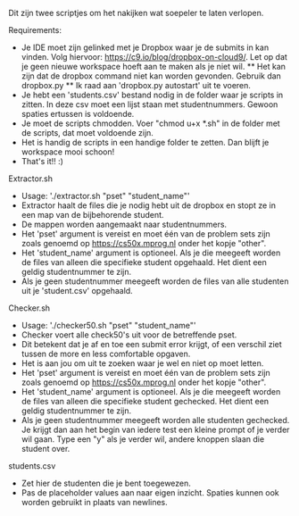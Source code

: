 Dit zijn twee scriptjes om het nakijken wat soepeler te laten verlopen.

Requirements:

* Je IDE moet zijn gelinked met je Dropbox waar je de submits in kan vinden. Volg hiervoor: https://c9.io/blog/dropbox-on-cloud9/. Let op dat je geen nieuwe workspace hoeft aan te maken als je niet wil.
** Het kan zijn dat de dropbox command niet kan worden gevonden. Gebruik dan dropbox.py
** Ik raad aan 'dropbox.py autostart' uit te voeren.
* Je hebt een 'students.csv' bestand nodig in de folder waar je scripts in zitten. In deze csv moet een lijst staan met studentnummers. Gewoon spaties ertussen is voldoende.
* Je moet de scripts chmodden. Voer "chmod u+x *.sh" in de folder met de scripts, dat moet voldoende zijn.
* Het is handig de scripts in een handige folder te zetten. Dan blijft je workspace mooi schoon!
* That's it!! :)

Extractor.sh

* Usage: './extractor.sh "pset" "student_name"'
* Extractor haalt de files die je nodig hebt uit de dropbox en stopt ze in een map van de bijbehorende student.
* De mappen worden aangemaakt naar studentnummers.
* Het 'pset' argument is vereist en moet één van de problem sets zijn zoals genoemd op https://cs50x.mprog.nl onder het kopje "other".
* Het 'student_name' argument is optioneel. Als je die meegeeft worden de files van alleen die specifieke student opgehaald. Het dient een geldig studentnummer te zijn.
* Als je geen studentnummer meegeeft worden de files van alle studenten uit je 'student.csv' opgehaald.

Checker.sh

* Usage: './checker50.sh "pset" "student_name"'
* Checker voert alle check50's uit voor de betreffende pset.
* Dit betekent dat je af en toe een submit error krijgt, of een verschil ziet tussen de more en less comfortable opgaven.
* Het is aan jou om uit te zoeken waar je wel en niet op moet letten.
* Het 'pset' argument is vereist en moet één van de problem sets zijn zoals genoemd op https://cs50x.mprog.nl onder het kopje "other".
* Het 'student_name' argument is optioneel. Als je die meegeeft worden de files van alleen die specifieke student gechecked. Het dient een geldig studentnummer te zijn.
* Als je geen studentnummer meegeeft worden alle studenten gechecked. Je krijgt dan aan het begin van iedere test een kleine prompt of je verder wil gaan. Type een "y" als je verder wil, andere knoppen slaan die student over.

students.csv

* Zet hier de studenten die je bent toegewezen.
* Pas de placeholder values aan naar eigen inzicht. Spaties kunnen ook worden gebruikt in plaats van newlines.
